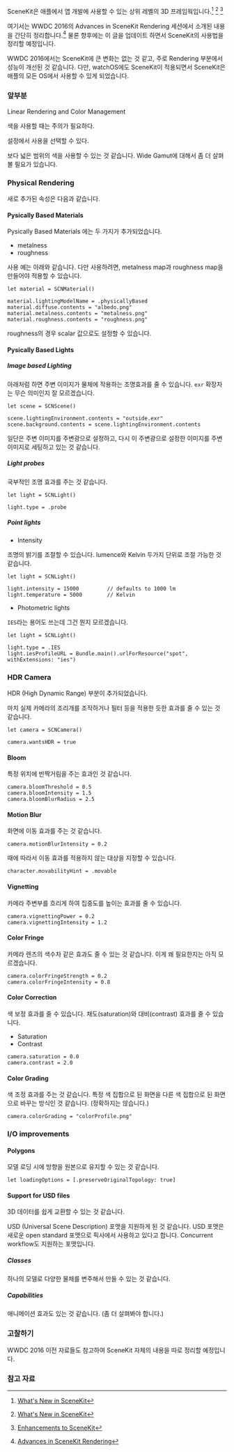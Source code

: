 SceneKit은 애플에서 앱 개발에 사용할 수 있는 상위 레벨의 3D 프레임웍입니다.[^WWDC_2013]  [^WWDC_2014]  [^WWDC_2015]

여기서는 WWDC 2016의 Advances in SceneKit Rendering 세션에서 소개된 내용을 간단히 정리합니다.[^WWDC_2016] 물론 향후에는 이 글을 업데이트 하면서 SceneKit의 사용법을 정리할 예정입니다.

WWDC 2016에서는 SceneKit에 큰 변화는 없는 것 같고, 주로 Rendering 부분에서 성능이 개선된 것 같습니다. 다만, watchOS에도 SceneKit이 적용되면서 SceneKit은 애플의 모든 OS에서 사용할 수 있게 되었습니다.

### 앞부분

Linear Rendering and Color Management

색을 사용할 때는 주의가 필요하다.

설정에서 사용을 선택할 수 있다.

보다 넓은 범위의 색을 사용할 수 있는 것 같습니다. Wide Gamut에 대해서 좀 더 살펴볼 필요가 있습니다.

### Physical Rendering

새로 추가된 속성은 다음과 같습니다.

#### Pysically Based Materials

Pysically Based Materials 에는 두 가지가 추가되었습니다.

* metalness
* roughness

사용 예는 아래와 같습니다.
다만 사용하려면, metalness map과 roughness map을 만들어야 적용할 수 있습니다.

```
let material = SCNMaterial()

material.lightingModelName = .physicallyBased
material.diffuse.contents = "albedo.png"
material.metalness.contents = "metalness.png"
material.roughness.contents = "roughness.png"
```

roughness의 경우 scalar 값으로도 설정할 수 있습니다.

#### Pysically Based Lights

##### Image based Lighting

아래처럼 하면 주변 이미지가 물체에 작용하는 조명효과를 줄 수 있습니다. `exr` 확장자는 무슨 의미인지 잘 모르겠습니다.

```
let scene = SCNScene()

scene.lightingEnvironment.contents = "outside.exr"
scene.background.contents = scene.lightingEnvironment.contents
```

일단은 주변 이미지를 주변광으로 설정하고, 다시 이 주변광으로 설정한 이미지를 주변 이미지로 세팅하고 있는 것 같습니다.

##### Light probes

국부적인 조명 효과를 주는 것 같습니다.

```
let light = SCNLight()

light.type = .probe
```

##### Point lights

* Intensity

조명의 밝기를 조절할 수 있습니다. lumence와 Kelvin 두가지 단위로 조절 가능한 것 같습니다.

```
let light = SCNLight()

light.intensity = 15000 		// defaults to 1000 lm
light.temperature = 5000		// Kelvin
```

* Photometric lights

`IES`라는 용어도 쓰는데 그건 뭔지 모르겠습니다.

```
let light = SCNLight()

light.type = .IES
light.iesProfileURL = Bundle.main().urlForResource("spot", withExtensions: "ies")
```

### HDR Camera

HDR (High Dynamic Range) 부분이 추가되었습니다.

마치 실제 카메라의 조리개를 조작하거나 필터 등을 적용한 듯한 효과를 줄 수 있는 것 같습니다.

```
let camera = SCNCamera()

camera.wantsHDR = true
```

#### Bloom

특정 위치에 반짝거림을 주는 효과인 것 같습니다.

```
camera.bloomThreshold = 0.5
camera.bloomIntensity = 1.5
camera.bloomBlurRadius = 2.5
```

#### Motion Blur

화면에 이동 효과를 주는 것 같습니다.

```
camera.motionBlurIntensity = 0.2
```

때에 따라서 이동 효과를 적용하지 않는 대상을 지정할 수 있습니다.

```
character.movabilityHint = .movable
```

#### Vignetting

카메라 주변부를 흐리게 하여 집중도를 높이는 효과를 줄 수 있습니다.

```
camera.vignettingPower = 0.2
camera.vignettingIntensity = 1.2
```

#### Color Fringe

카메라 렌즈의 색수차 같은 효과도 줄 수 있는 것 같습니다. 이게 왜 필요한지는 아직 모르겠습니다.

```
camera.colorFringeStrength = 0.2
camera.colorFringeIntensity = 0.8
```

#### Color Correction

색 보정 효과를 줄 수 있습니다. 채도(saturation)와 대비(contrast) 효과를 줄 수 있습니다.

* Saturation
* Contrast

```
camera.saturation = 0.0
camera.contrast = 2.0
```

#### Color Grading

색 조정 효과를 주는 것 같습니다.
특정 색 집합으로 된 화면을 다른 색 집합으로 된 화면으로 바꾸는 방식인 것 같습니다.  (정확하지는 않습니다.)

```
camera.colorGrading = "colorProfile.png"
```

### I/O improvements

#### Polygons

모델 로딩 시에 방향을 원본으로 유지할 수 있는 것 같습니다.
```
let loadingOptions = [.preserveOriginalTopology: true]
```

#### Support for USD files

3D 데이터를 쉽게 교환할 수 있는 것 같습니다.

USD (Universal Scene Description) 포맷을 지원하게 된 것 같습니다. USD 포맷은 새로운 open standard 포맷으로 픽사에서 사용하고 있다고 합니다. Concurrent workflow도 지원하는 포맷입니다.

##### Classes

하나의 모델로 다양한 물체를 변주해서 만들 수 있는 것 같습니다.

##### Capabilities

애니메이션 효과도 있는 것 같습니다. (좀 더 살펴봐야 합니다.)


### 고찰하기

WWDC 2016 이전 자료들도 참고하여 SceneKit 자체의 내용을 따로 정리할 예정입니다.

### 참고 자료

[^WWDC_2013]: [What's New in SceneKit](https://developer.apple.com/videos/play/wwdc2013/500/)

[^WWDC_2014]: [What's New in SceneKit](https://developer.apple.com/videos/play/wwdc2014/609/)

[^WWDC_2015]: [Enhancements to SceneKit](https://developer.apple.com/videos/play/wwdc2015/606/)

[^WWDC_2016]: [Advances in SceneKit Rendering](https://developer.apple.com/videos/play/wwdc2016/609/)

[^RayWenderlich]: [Scene Kit Tutorial with Swift Part 1: Getting Started](https://www.raywenderlich.com/128668/scene-kit-tutorial-with-swift-part-1)
